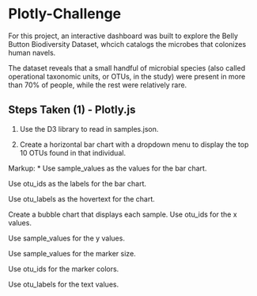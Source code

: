 # Plotly-Challenge
For this project, an interactive dashboard was built to explore the Belly Button Biodiversity Dataset, whcich catalogs the microbes         that colonizes human navels.

The dataset reveals that a small handful of microbial species (also called operational taxonomic units, or OTUs, in the study) were         present in more than 70% of people, while the rest were relatively rare.

## Steps Taken (1) - Plotly.js

1. Use the D3 library to read in samples.json.

2. Create a horizontal bar chart with a dropdown menu to display the top 10 OTUs found in that individual.

Markup: * Use sample_values as the values for the bar chart.

Use otu_ids as the labels for the bar chart.

Use otu_labels as the hovertext for the chart.

Create a bubble chart that displays each sample.
Use otu_ids for the x values.

Use sample_values for the y values.

Use sample_values for the marker size.

Use otu_ids for the marker colors.

Use otu_labels for the text values.
